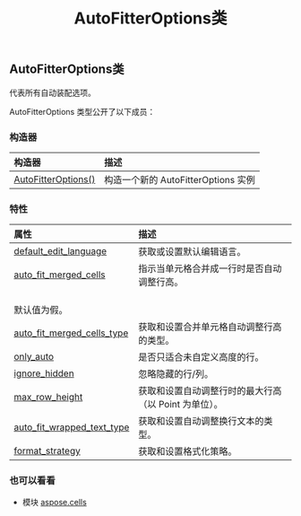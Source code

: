 ﻿---
title: AutoFitterOptions类
second_title: Aspose.Cells for Python via .NET API 参考文献
description:
type: docs
weight: 80
url: /zh/python-net/aspose.cells/autofitteroptions/
is_root: false
---
## AutoFitterOptions类
代表所有自动装配选项。



AutoFitterOptions 类型公开了以下成员：

### 构造器
|构造器|描述|
| :- | :- |
| [AutoFitterOptions()](/cells/zh/python-net/aspose.cells/autofitteroptions/__init__/#) |构造一个新的 AutoFitterOptions 实例|


### 特性
|属性|描述|
| :- | :- |
| [default_edit_language](/cells/zh/python-net/aspose.cells/autofitteroptions/default_edit_language) |获取或设置默认编辑语言。|
| [auto_fit_merged_cells](/cells/zh/python-net/aspose.cells/autofitteroptions/auto_fit_merged_cells) |指示当单元格合并成一行时是否自动调整行高。<br/>默认值为假。|
| [auto_fit_merged_cells_type](/cells/zh/python-net/aspose.cells/autofitteroptions/auto_fit_merged_cells_type) |获取和设置合并单元格自动调整行高的类型。|
| [only_auto](/cells/zh/python-net/aspose.cells/autofitteroptions/only_auto) |是否只适合未自定义高度的行。|
| [ignore_hidden](/cells/zh/python-net/aspose.cells/autofitteroptions/ignore_hidden) |忽略隐藏的行/列。|
| [max_row_height](/cells/zh/python-net/aspose.cells/autofitteroptions/max_row_height) |获取和设置自动调整行时的最大行高（以 Point 为单位）。|
| [auto_fit_wrapped_text_type](/cells/zh/python-net/aspose.cells/autofitteroptions/auto_fit_wrapped_text_type) |获取和设置自动调整换行文本的类型。|
| [format_strategy](/cells/zh/python-net/aspose.cells/autofitteroptions/format_strategy) |获取和设置格式化策略。|



### 也可以看看
* 模块 [aspose.cells](..)
